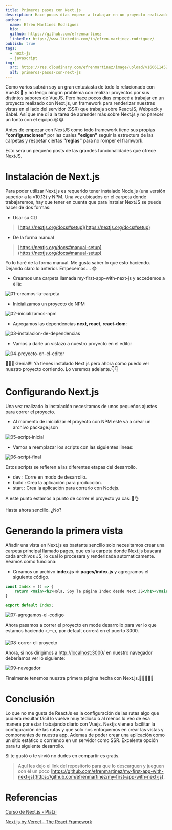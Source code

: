 ```yaml
---
title: Primeros pasos con Next.js
description: Hace pocos días empece a trabajar en un proyecto realizado con NextJS y ahora empecé a estudiar aprender sobre Next.js
author:
  name: Efrén Martínez Rodríguez
  bio:
  github: https://github.com/efrenmartinez
  linkedln: https://www.linkedin.com/in/efren-martinez-rodriguez/
publish: true
tags:
  - next-js
  - javascript
img:
  src: https://res.cloudinary.com/efrenmartinez/image/upload/v1606114529/efrenmartinez.dev-blog/primeros-pasos-con-next-js/thumbs-primeros-pasos-con-next-js_ezt0g0.jpg
  alt: primeros-pasos-con-next-js
---
```


Como varios sabrán soy un gran entusiasta de todo lo relacionado con VueJS 💚 y no tengo ningún problema con realizar proyectos por sus distintos sabores de VueJS. Pero hace pocos días empecé a trabajar en un proyecto realizado con Next.js, un framework para renderizar nuestras vistas en el lado del servidor (SSR) que trabaja sobre ReactJS, Webpack y Babel. Así que me dí a la tarea de aprender más sobre Next.js y no parecer un tonto con el equipo.😆😂
<br/>

Antes de empezar con NextJS como todo framework tiene sus propias **"configuraciones"** por las cuales **"exigen"** seguir la estructura de las carpetas y respetar ciertas **"reglas"** para no romper el framwork. 
<br/>

Esto será un pequeño posts de las grandes funcionalidades que ofrece NextJS.

# Instalación de Next.js

Para poder utilizar Next.js es requerido tener instalado Node.js (una versión superior a la v10.13) y NPM. Una vez ubicados en el carpeta donde trabajaremos, hay que tener en cuenta que para instalar NextJS se puede hacer de dos formas:

- Usar su CLI

> [https://nextjs.org/docs#setup](https://nextjs.org/docs#setup)

- De la forma manual

> [https://nextjs.org/docs#manual-setup](https://nextjs.org/docs#manual-setup)

Yo lo haré de la forma manual. Me gusta saber lo que esto haciendo. Dejando claro lo anterior. Empecemos.... 😎

- Creamos una carpeta llamada my-first-app-with-next-js y accedemos a ella:

![01-creamos-la-carpeta](https://res.cloudinary.com/efrenmartinez/image/upload/v1606110937/efrenmartinez.dev-blog/primeros-pasos-con-next-js/01-creamos-la-carpeta_h4bwuk.png)

- Inicializamos un proyecto de NPM

![02-inicializamos-npm](https://res.cloudinary.com/efrenmartinez/image/upload/v1606110937/efrenmartinez.dev-blog/primeros-pasos-con-next-js/02-inicializamos-npm_majztl.png)

- Agregamos las dependencias **next, react, react-dom**:

![03-instalacion-de-dependencias](https://res.cloudinary.com/efrenmartinez/image/upload/v1606110937/efrenmartinez.dev-blog/primeros-pasos-con-next-js/03-instalacion-de-dependencias_cv3yfu.png)

- Vamos a darle un vistazo a nuestro proyecto en el editor

![04-proyecto-en-el-editor](https://res.cloudinary.com/efrenmartinez/image/upload/v1606110937/efrenmartinez.dev-blog/primeros-pasos-con-next-js/04-proyecto-en-el-editor_wuvkon.png)

🎉🎉🎉 Genial!!! Ya tienes instalado Next.js pero ahora cómo puedo ver nuestro proyecto corriendo. Lo veremos adelante.👇👇

# Configurando Next.js

Una vez realizado la instalación necesitamos de unos pequeños ajustes para correr el proyecto.

- Al momento de inicializar el proyecto con NPM esté va a crear un archivo package.json

![05-script-inicial](https://res.cloudinary.com/efrenmartinez/image/upload/v1606110937/efrenmartinez.dev-blog/primeros-pasos-con-next-js/05-script-inicial_ghfvcn.png)

- Vamos a reemplazar los scripts con las siguientes lineas:

![06-script-final](https://res.cloudinary.com/efrenmartinez/image/upload/v1606110937/efrenmartinez.dev-blog/primeros-pasos-con-next-js/06-script-final_tc4y2d.png)

Estos scripts se refieren a las diferentes etapas del desarrollo.

- dev : Corre en modo de desarrollo.
- build : Crea la aplicación para producción.
- start  : Crea la aplicación para correrlo con Nodejs.

A este punto estamos a punto de correr el proyecto ya casi  🥵👌

Hasta ahora sencillo. ¿No?

# Generando la primera vista

Añadir una vista en Next.js es bastante sencillo solo necesitamos crear una carpeta principal llamado pages, que es la carpeta donde Next.js buscará cada archivos JS, lo cual lo procesara y renderizada automaticamente. Veamos como funciona:

- Creamos un archivo **index.js** ⇒ **pages/index.js** y agregramos el siguiente código.

```jsx
const Index = () => {
	return <main><h1>Hola, Soy la página Index desde Next JS</h1></main>
}

export default Index;
```

![07-agregamos-el-codigo](https://res.cloudinary.com/efrenmartinez/image/upload/v1606113280/efrenmartinez.dev-blog/primeros-pasos-con-next-js/07-agregamos-el-codigo_agjvib.png)

Ahora pasamos a correr el proyecto en mode desarrollo para ver lo que estamos haciendo 👉👈, por default correrá en el puerto 3000.

![08-correr-el-proyecto](https://res.cloudinary.com/efrenmartinez/image/upload/v1606113692/efrenmartinez.dev-blog/primeros-pasos-con-next-js/08-correr-el-proyecto_n0r3hs.png)

Ahora, si nos dirigimos a [http://localhost:3000/](http://localhost:3000/) en nuestro navegador deberíamos ver lo siguiente:

![09-navegador](https://res.cloudinary.com/efrenmartinez/image/upload/v1606113876/efrenmartinez.dev-blog/primeros-pasos-con-next-js/09-navegador_cywdl1.png)


Finalmente tenemos nuestra primera página hecha con Next.js.🥳🥳🥳🥳🥳

# Conclusión
Lo que no me gusta de ReactJs es la configuración de las rutas algo que pudiera resultar fácil lo vuelve muy tedioso o al menos lo veo de esa manera por estar trabajando diario con Vuejs. Nextjs viene a facilitar la configuración de las rutas y que solo nos enfoquemos en crear las vistas y componentes de nuestra app. Ademas de poder crear una aplicación como un sitio estático o corriendo en un servidor como SSR. Excelente opción para tu siguiente desarrollo.

Si te gustó o te sirvió no dudes en compartir es gratis.

> Aquí les dejo el link del repositorio para que lo descarguen y jueguen con él un poco [https://github.com/efrenmartinez/my-first-app-with-next-js](https://github.com/efrenmartinez/my-first-app-with-next-js).

# Referencias

[Curso de Next.js - Platzi](https://platzi.com/clases/next-2020/)

[Next.js by Vercel - The React Framework](https://nextjs.org/)
